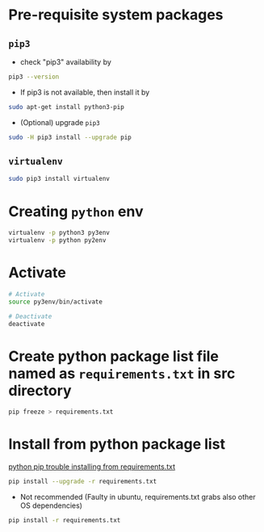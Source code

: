 # Pre-requisite system packages

## `pip3`

- check "pip3" availability by

```sh
pip3 --version
```

- If pip3 is not available, then install it by

```sh
sudo apt-get install python3-pip
```

- (Optional) upgrade `pip3`

```sh
sudo -H pip3 install --upgrade pip
```

## `virtualenv`

```sh
sudo pip3 install virtualenv
```


# Creating `python` env

```sh
virtualenv -p python3 py3env
virtualenv -p python py2env
```

# Activate

```sh
# Activate
source py3env/bin/activate

# Deactivate
deactivate
```


# Create python package list file named as `requirements.txt` in src directory

```sh
pip freeze > requirements.txt
```

# Install from python package list

[python pip trouble installing from requirements.txt](https://stackoverflow.com/a/35704416)

```sh
pip install --upgrade -r requirements.txt
```

- Not recommended (Faulty in ubuntu, requirements.txt grabs also other OS dependencies)

```sh
pip install -r requirements.txt
```